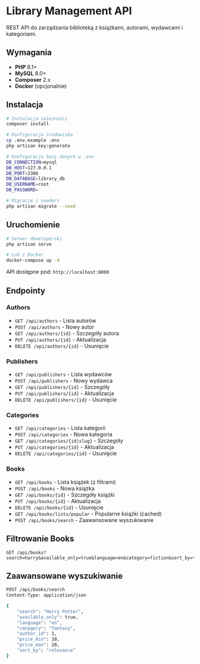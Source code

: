 # Library Management API

REST API do zarządzania biblioteką z książkami, autorami, wydawcami i kategoriami. 

## Wymagania

- **PHP** 8.1+
- **MySQL** 8.0+
- **Composer** 2.x
- **Docker** (opcjonalnie)

## Instalacja

```bash
# Instalacja zależności
composer install

# Konfiguracja środowiska
cp .env.example .env
php artisan key:generate

# Konfiguracja bazy danych w .env
DB_CONNECTION=mysql
DB_HOST=127.0.0.1
DB_PORT=3306
DB_DATABASE=library_db
DB_USERNAME=root
DB_PASSWORD=

# Migracje i seeders
php artisan migrate --seed
```

## Uruchomienie

```bash
# Serwer deweloperski
php artisan serve

# Lub z Docker
docker-compose up -d
```

API dostępne pod: `http://localhost:8000`

## Endpointy

### Authors
- `GET /api/authors` - Lista autorów
- `POST /api/authors` - Nowy autor
- `GET /api/authors/{id}` - Szczegóły autora
- `PUT /api/authors/{id}` - Aktualizacja
- `DELETE /api/authors/{id}` - Usunięcie

### Publishers
- `GET /api/publishers` - Lista wydawców
- `POST /api/publishers` - Nowy wydawca
- `GET /api/publishers/{id}` - Szczegóły
- `PUT /api/publishers/{id}` - Aktualizacja
- `DELETE /api/publishers/{id}` - Usunięcie

### Categories
- `GET /api/categories` - Lista kategorii
- `POST /api/categories` - Nowa kategoria
- `GET /api/categories/{id|slug}` - Szczegóły
- `PUT /api/categories/{id}` - Aktualizacja
- `DELETE /api/categories/{id}` - Usunięcie

### Books
- `GET /api/books` - Lista książek (z filtrami)
- `POST /api/books` - Nowa książka
- `GET /api/books/{id}` - Szczegóły książki
- `PUT /api/books/{id}` - Aktualizacja
- `DELETE /api/books/{id}` - Usunięcie
- `GET /api/books/lists/popular` - Popularne książki (cached)
- `POST /api/books/search` - Zaawansowane wyszukiwanie

## Filtrowanie Books

```
GET /api/books?search=harry&available_only=true&language=en&category=fiction&sort_by=title&per_page=10
```

## Zaawansowane wyszukiwanie

```bash
POST /api/books/search
Content-Type: application/json

{
    "search": "Harry Potter",
    "available_only": true,
    "language": "en",
    "category": "fantasy",
    "author_id": 1,
    "price_min": 10,
    "price_max": 20,
    "sort_by": "relevance"
}
```

